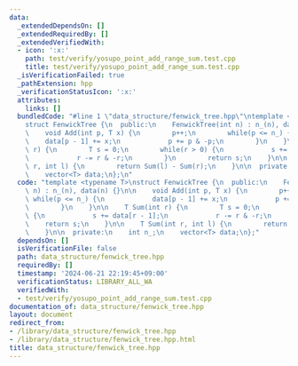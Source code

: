 ```yaml
---
data:
  _extendedDependsOn: []
  _extendedRequiredBy: []
  _extendedVerifiedWith:
  - icon: ':x:'
    path: test/verify/yosupo_point_add_range_sum.test.cpp
    title: test/verify/yosupo_point_add_range_sum.test.cpp
  _isVerificationFailed: true
  _pathExtension: hpp
  _verificationStatusIcon: ':x:'
  attributes:
    links: []
  bundledCode: "#line 1 \"data_structure/fenwick_tree.hpp\"\ntemplate <typename T>\n\
    struct FenwickTree {\n  public:\n    FenwickTree(int n) : n_(n), data(n) {}\n\n\
    \    void Add(int p, T x) {\n        p++;\n        while(p <= n_) {\n        \
    \    data[p - 1] += x;\n            p += p & -p;\n        }\n    }\n\n    T Sum(int\
    \ r) {\n        T s = 0;\n        while(r > 0) {\n            s += data[r - 1];\n\
    \            r -= r & -r;\n        }\n        return s;\n    }\n\n    T Sum(int\
    \ r, int l) {\n        return Sum(l) - Sum(r);\n    }\n\n  private:\n    int n_;\n\
    \    vector<T> data;\n};\n"
  code: "template <typename T>\nstruct FenwickTree {\n  public:\n    FenwickTree(int\
    \ n) : n_(n), data(n) {}\n\n    void Add(int p, T x) {\n        p++;\n       \
    \ while(p <= n_) {\n            data[p - 1] += x;\n            p += p & -p;\n\
    \        }\n    }\n\n    T Sum(int r) {\n        T s = 0;\n        while(r > 0)\
    \ {\n            s += data[r - 1];\n            r -= r & -r;\n        }\n    \
    \    return s;\n    }\n\n    T Sum(int r, int l) {\n        return Sum(l) - Sum(r);\n\
    \    }\n\n  private:\n    int n_;\n    vector<T> data;\n};"
  dependsOn: []
  isVerificationFile: false
  path: data_structure/fenwick_tree.hpp
  requiredBy: []
  timestamp: '2024-06-21 22:19:45+09:00'
  verificationStatus: LIBRARY_ALL_WA
  verifiedWith:
  - test/verify/yosupo_point_add_range_sum.test.cpp
documentation_of: data_structure/fenwick_tree.hpp
layout: document
redirect_from:
- /library/data_structure/fenwick_tree.hpp
- /library/data_structure/fenwick_tree.hpp.html
title: data_structure/fenwick_tree.hpp
---
```

